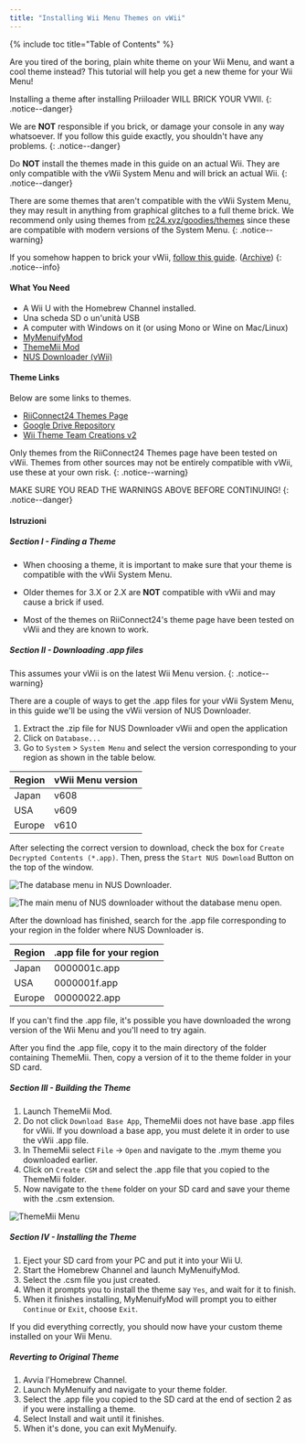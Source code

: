 ```yaml
---
title: "Installing Wii Menu Themes on vWii"
---
```


{% include toc title="Table of Contents" %}

Are you tired of the boring, plain white theme on your Wii Menu, and want a cool theme instead? This tutorial will help you get a new theme for your Wii Menu!

Installing a theme after installing Priiloader WILL BRICK YOUR VWII.
{: .notice--danger}

We are **NOT** responsible if you brick, or damage your console in any way whatsoever. If you follow this guide exactly, you shouldn't have any problems.
{: .notice--danger}

Do **NOT** install the themes made in this guide on an actual Wii. They are only compatible with the vWii System Menu and will brick an actual Wii.
{: .notice--danger}

There are some themes that aren't compatible with the vWii System Menu, they may result in anything from graphical glitches to a full theme brick. We recommend only using themes from [rc24.xyz/goodies/themes](https://rc24.xyz/goodies/themes/) since these are compatible with modern versions of the System Menu.
{: .notice--warning}

If you somehow happen to brick your vWii, [follow this guide](https://gbatemp.net/threads/guide-vwii-unbrick-guide-by-garyodernichts.528329). ([Archive](https://web.archive.org/web/20200213194233/https://gbatemp.net/threads/guide-vwii-unbrick-guide-by-garyodernichts.528329/))
{: .notice--info}

#### What You Need

* A Wii U with the Homebrew Channel installed.
* Una scheda SD o un'unità USB
* A computer with Windows on it (or using Mono or Wine on Mac/Linux)
* [MyMenuifyMod](https://hbb1.oscwii.org/hbb/MyMenuifyMod/MyMenuifyMod.zip)
* [ThemeMii Mod](/assets/files/New_ThemeMii_MOD.zip)
* [NUS Downloader (vWii)](/assets/files/NUSDownloader-vwii.zip)

#### Theme Links

Below are some links to themes.

* [RiiConnect24 Themes Page](https://rc24.xyz/goodies/themes/)
* [Google Drive Repository](https://drive.google.com/drive/folders/19tyeVQ--bJ0ZUTNg5yvAGvc3G4-euEpm?usp=sharing)
* [Wii Theme Team Creations v2](https://gbatemp.net/threads/wii-theme-team-creations-v2.336596/)

Only themes from the RiiConnect24 Themes page have been tested on vWii. Themes from other sources may not be entirely compatible with vWii, use these at your own risk.
{: .notice--warning}

MAKE SURE YOU READ THE WARNINGS ABOVE BEFORE CONTINUING!
{: .notice--danger}

#### Istruzioni

##### Section I - Finding a Theme

* When choosing a theme, it is important to make sure that your theme is compatible with the vWii System Menu.

* Older themes for 3.X or 2.X are **NOT** compatible with vWii and may cause a brick if used.

* Most of the themes on RiiConnect24's theme page have been tested on vWii and they are known to work.

##### Section II - Downloading .app files

This assumes your vWii is on the latest Wii Menu version.
{: .notice--warning}

There are a couple of ways to get the .app files for your vWii System Menu, in this guide we'll be using the vWii version of NUS Downloader.

1. Extract the .zip file for NUS Downloader vWii and open the application
2. Click on `Database...`
3. Go to `System` > `System Menu` and select the version corresponding to your region as shown in the table below.

| Region | vWii Menu version |
| ------ | ----------------- |
| Japan  | v608              |
| USA    | v609              |
| Europe | v610              |

After selecting the correct version to download, check the box for `Create Decrypted Contents (*.app)`. Then, press the `Start NUS Download` Button on the top of the window.

![The database menu in NUS Downloader.](/images/Themes-vWii/NUSD-vWii_preview-database.png)

![The main menu of NUS downloader without the database menu open.](/images/Themes-vWii/NUSD-vWii_sysmenu-versions.png)

After the download has finished, search for the .app file corresponding to your region in the folder where NUS Downloader is.

| Region | .app file for your region |
| ------ | ------------------------- |
| Japan  | 0000001c.app              |
| USA    | 0000001f.app              |
| Europe | 00000022.app              |

If you can't find the .app file, it's possible you have downloaded the wrong version of the Wii Menu and you'll need to try again.

After you find the .app file, copy it to the main directory of the folder containing ThemeMii. Then, copy a version of it to the theme folder in your SD card.

##### Section III - Building the Theme

1. Launch ThemeMii Mod.
2. Do not click `Download Base App`, ThemeMii does not have base .app files for vWii. If you download a base app, you must delete it in order to use the vWii .app file.
3. In ThemeMii select `File` -> `Open` and navigate to the .mym theme you downloaded earlier.
4. Click on `Create CSM` and select the .app file that you copied to the ThemeMii folder.
5. Now navigate to the `theme` folder on your SD card and save your theme with the .csm extension.

![ThemeMii Menu](/images/Themes-vWii/ThemeMii-Mod-Preview_vWii.png)

##### Section IV - Installing the Theme

1. Eject your SD card from your PC and put it into your Wii U.
2. Start the Homebrew Channel and launch MyMenuifyMod.
3. Select the .csm file you just created.
4. When it prompts you to install the theme say `Yes`, and wait for it to finish.
5. When it finishes installing, MyMenuifyMod will prompt you to either `Continue` or `Exit`, choose `Exit`.

If you did everything correctly, you should now have your custom theme installed on your Wii Menu.

##### Reverting to Original Theme

1. Avvia l'Homebrew Channel.
2. Launch MyMenuify and navigate to your theme folder.
3. Select the .app file you copied to the SD card at the end of section 2 as if you were installing a theme.
4. Select Install and wait until it finishes.
5. When it's done, you can exit MyMenuify.
